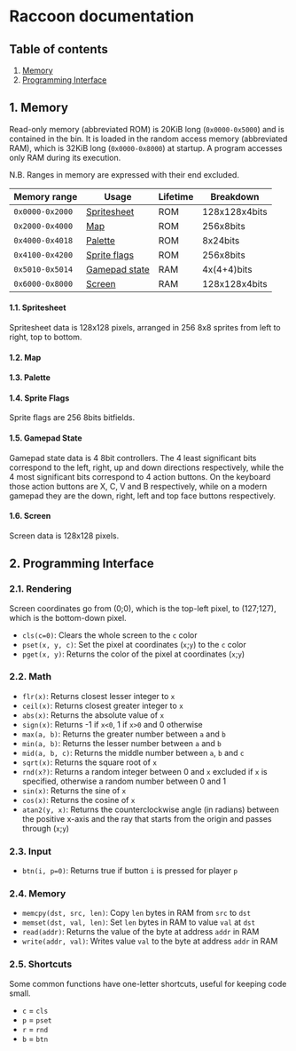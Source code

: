 # Raccoon documentation

## Table of contents
1. [Memory](#1-memory)
2. [Programming Interface](#2-programming-interface)

## 1. Memory

Read-only memory (abbreviated ROM) is 20KiB long (`0x0000-0x5000`) and is contained in the bin. It is loaded in the random access memory (abbreviated RAM), which is 32KiB long (`0x0000-0x8000`) at startup. A program accesses only RAM during its execution.

N.B. Ranges in memory are expressed with their end excluded. 

| Memory range | Usage | Lifetime | Breakdown
| --- | --- | --- | ---
| `0x0000-0x2000` | [Spritesheet](#11-spritesheet) | ROM | 128x128x4bits
| `0x2000-0x4000` | [Map](#12-map) | ROM | 256x8bits
| `0x4000-0x4018` | [Palette](#13-palette) | ROM | 8x24bits
| `0x4100-0x4200` | [Sprite flags](#14-sprite-flags) | ROM | 256x8bits
| `0x5010-0x5014` | [Gamepad state](#15-gamepad-state) | RAM | 4x(4+4)bits
| `0x6000-0x8000` | [Screen](#16-screen) | RAM | 128x128x4bits

#### 1.1. Spritesheet

Spritesheet data is 128x128 pixels, arranged in 256 8x8 sprites from left to right, top to bottom.

#### 1.2. Map

#### 1.3. Palette

#### 1.4. Sprite Flags

Sprite flags are 256 8bits bitfields.

#### 1.5. Gamepad State

Gamepad state data is 4 8bit controllers. The 4 least significant bits correspond to the left, right, up and down directions respectively, while the 4 most significant bits correspond to 4 action buttons. On the keyboard those action buttons are X, C, V and B respectively, while on a modern gamepad they are the down, right, left and top face buttons respectively.

#### 1.6. Screen

Screen data is 128x128 pixels.

## 2. Programming Interface

### 2.1. Rendering

Screen coordinates go from (0;0), which is the top-left pixel, to (127;127), which is the bottom-down pixel.

- `cls(c=0)`: Clears the whole screen to the `c` color
- `pset(x, y, c)`: Set the pixel at coordinates (`x`;`y`) to the `c` color
- `pget(x, y)`: Returns the color of the pixel at coordinates (`x`;`y`)

### 2.2. Math

- `flr(x)`: Returns closest lesser integer to `x`
- `ceil(x)`: Returns closest greater integer to `x`
- `abs(x)`: Returns the absolute value of `x`
- `sign(x)`: Returns -1 if `x<0`, 1 if `x>0` and 0 otherwise
- `max(a, b)`: Returns the greater number between `a` and `b`
- `min(a, b)`: Returns the lesser number between `a` and `b`
- `mid(a, b, c)`: Returns the middle number between `a`, `b` and `c`
- `sqrt(x)`: Returns the square root of `x`
- `rnd(x?)`: Returns a random integer between 0 and `x` excluded if `x` is specified, otherwise a random number between 0 and 1
- `sin(x)`: Returns the sine of `x`
- `cos(x)`: Returns the cosine of `x`
- `atan2(y, x)`: Returns the counterclockwise angle (in radians) between the positive x-axis and the ray that starts from the origin and passes through (`x`;`y`)

### 2.3. Input

- `btn(i, p=0)`: Returns true if button `i` is pressed for player `p`

### 2.4. Memory

- `memcpy(dst, src, len)`: Copy `len` bytes in RAM from `src` to `dst`
- `memset(dst, val, len)`: Set `len` bytes in RAM to value `val` at `dst`
- `read(addr)`: Returns the value of the byte at address `addr` in RAM
- `write(addr, val)`: Writes value `val` to the byte at address `addr` in RAM

### 2.5. Shortcuts

Some common functions have one-letter shortcuts, useful for keeping code small.

- `c` = `cls`
- `p` = `pset`
- `r` = `rnd`
- `b` = `btn`
